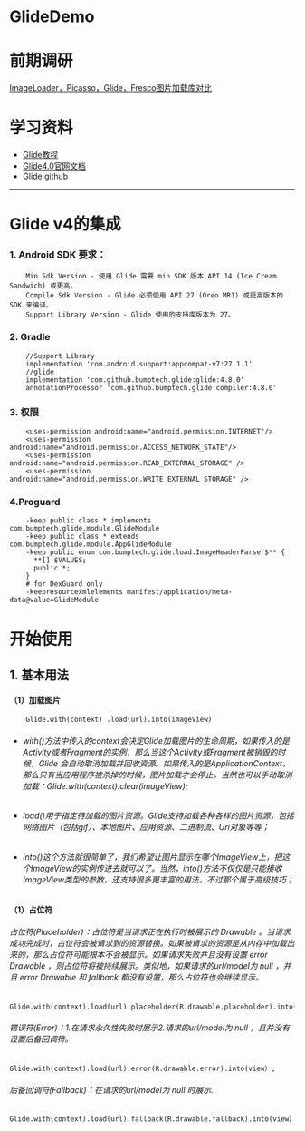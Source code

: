# GlideDemo
# 前期调研
 [ImageLoader，Picasso，Glide，Fresco图片加载库对比](http://note.youdao.com/groupshare/?token=2740E9312CD7455CB9426DB3C55757E1&gid=12353342)
# 学习资料 
- [Glide教程](https://blog.csdn.net/column/details/15318.html)
- [Glide4.0官网文档](https://muyangmin.github.io/glide-docs-cn/)
- [Glide github](https://github.com/bumptech/glide)

---
# Glide v4的集成
### 1. Android SDK 要求：
```
    Min Sdk Version - 使用 Glide 需要 min SDK 版本 API 14 (Ice Cream Sandwich) 或更高。
    Compile Sdk Version - Glide 必须使用 API 27 (Oreo MR1) 或更高版本的 SDK 来编译。
    Support Library Version - Glide 使用的支持库版本为 27。
```

### 2. Gradle
```
    //Support Library 
    implementation 'com.android.support:appcompat-v7:27.1.1'
    //glide
    implementation 'com.github.bumptech.glide:glide:4.8.0'
    annotationProcessor 'com.github.bumptech.glide:compiler:4.8.0'
```
### 3. 权限
```
    <uses-permission android:name="android.permission.INTERNET"/>
    <uses-permission android:name="android.permission.ACCESS_NETWORK_STATE"/>
    <uses-permission android:name="android.permission.READ_EXTERNAL_STORAGE" />
    <uses-permission android:name="android.permission.WRITE_EXTERNAL_STORAGE" />
```
### 4.Proguard 
```
    -keep public class * implements com.bumptech.glide.module.GlideModule
    -keep public class * extends com.bumptech.glide.module.AppGlideModule
    -keep public enum com.bumptech.glide.load.ImageHeaderParser$** {
      **[] $VALUES;
      public *;
    }
    # for DexGuard only
    -keepresourcexmlelements manifest/application/meta-data@value=GlideModule
```


# 开始使用
## 1. 基本用法
#### （1）加载图片
```
    Glide.with(context) .load(url).into(imageView)
```
- ######   with()方法中传入的context会决定Glide加载图片的生命周期，如果传入的是Activity或者Fragment的实例，那么当这个Activity或Fragment被销毁的时候，Glide 会自动取消加载并回收资源。如果传入的是ApplicationContext，那么只有当应用程序被杀掉的时候，图片加载才会停止。当然也可以手动取消加载：Glide.with(context).clear(imageView);
- ###### load()用于指定待加载的图片资源。Glide支持加载各种各样的图片资源，包括网络图片（包括gif）、本地图片、应用资源、二进制流、Uri对象等等；
- ######  into()这个方法就很简单了，我们希望让图片显示在哪个ImageView上，把这个ImageView的实例传进去就可以了。当然，into()方法不仅仅是只能接收ImageView类型的参数，还支持很多更丰富的用法，不过那个属于高级技巧；

#### （1）占位符
###### 占位符(Placeholder)：占位符是当请求正在执行时被展示的 Drawable 。当请求成功完成时，占位符会被请求到的资源替换。如果被请求的资源是从内存中加载出来的，那么占位符可能根本不会被显示。如果请求失败并且没有设置 error Drawable ，则占位符将被持续展示。类似地，如果请求的url/model为 null ，并且 error Drawable 和 fallback 都没有设置，那么占位符也会继续显示。

```
Glide.with(context).load(url).placeholder(R.drawable.placeholder).into(view）;
```
###### 错误符(Error)：1.在请求永久性失败时展示2.请求的url/model为 null ，且并没有设置后备回调符。
```
Glide.with(context).load(url).error(R.drawable.error).into(view）;
```
###### 后备回调符(Fallback)：在请求的url/model为 null 时展示.
```
Glide.with(context).load(url).fallback(R.drawable.fallback).into(view）;
```













 
